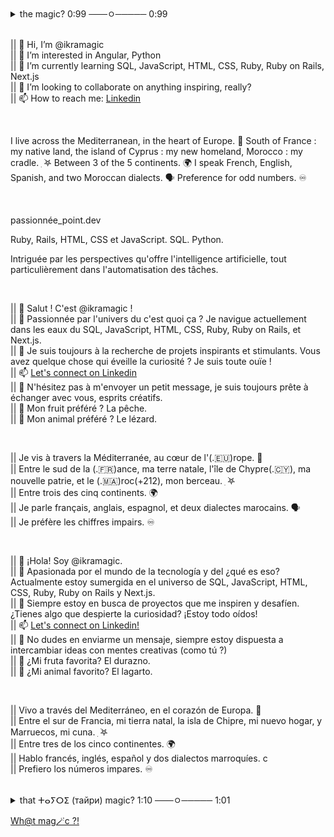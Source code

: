 <details>
<summary>the magic? 0:99 ───ㅇ───── 0:99 </summary>

ikramagic/ikramagic/ `README.md` ✅ (this file) is an ✨ ADHD-friendly `README.md` ✅ for y'all screen readers ✨  
`README.md` (this file) ✅ appears on my GitHub 👋 profile.  
You can 🌱 have yours too! 👀  
💞️ Enjoy the scrolling  
Let's connect on Linkedin 📫

<a href="https://www.youtube.com/watch?v=BTyQSIJAAgE" target="_blank">Wh@t mag🪄c ?!</a>

</details>

<br>

|| 👋 Hi, I’m @ikramagic  
|| 👀 I’m interested in Angular, Python  
|| 🌱 I’m currently learning SQL, JavaScript, HTML, CSS, Ruby, Ruby on Rails, Next.js  
|| 💞️ I’m looking to collaborate on anything inspiring, really?  
|| 📫 How to reach me: [Linkedin](https://www.linkedin.com/in/ikrame-saadi/)  

<br>

I live across the Mediterranean, in the heart of Europe. 🌊 South of France : my native land, the island of Cyprus : my new homeland, Morocco : my cradle.  ִ ࣪𖤐 Between 3 of the 5 continents. 🌍 I speak French, English, Spanish, and two Moroccan dialects. 🗣 Preference for odd numbers. ♾️

<br>

passionnée_point.dev  

Ruby, Rails, HTML, CSS et JavaScript. SQL. Python.  

Intriguée par les perspectives qu'offre l'intelligence artificielle, tout particulièrement dans l'automatisation des tâches.

<br>

|| 👋 Salut ! C'est @ikramagic !  
|| 👀 Passionnée par l'univers du c'est quoi ça ? Je navigue actuellement dans les eaux du SQL, JavaScript, HTML, CSS, Ruby, Ruby on Rails, et Next.js.  
|| 💞️ Je suis toujours à la recherche de projets inspirants et stimulants. Vous avez quelque chose qui éveille la curiosité ? Je suis toute ouïe !  
|| 📫 [Let's connect on Linkedin](https://www.linkedin.com/in/ikrame-saadi/)  
|| 🫶 N'hésitez pas à m'envoyer un petit message, je suis toujours prête à échanger avec vous, esprits créatifs.  
|| 🍑 Mon fruit préféré ? La pêche.  
|| 🦎 Mon animal préféré ? Le lézard.

<br>

|| Je vis à travers la Méditerranée, au cœur de l'(.🇪🇺)rope. 🌊  
|| Entre le sud de la (.🇫🇷)ance, ma terre natale, l'île de Chypre(.🇨🇾), ma nouvelle patrie, et le (.🇲🇦)roc(+212), mon berceau. ִ ࣪𖤐  
|| Entre trois des cinq continents. 🌍  
|| Je parle français, anglais, espagnol, et deux dialectes marocains. 🗣  
|| Je préfère les chiffres impairs. ♾️

<br>

|| 👋 ¡Hola! Soy @ikramagic.  
|| 👀 Apasionada por el mundo de la tecnología y del ¿qué es eso? Actualmente estoy sumergida en el universo de SQL, JavaScript, HTML, CSS, Ruby, Ruby on Rails y Next.js.  
|| 💞️ Siempre estoy en busca de proyectos que me inspiren y desafíen. ¿Tienes algo que despierte la curiosidad? ¡Estoy todo oídos!  
|| 📫 [Let's connect on Linkedin!](https://www.linkedin.com/in/ikrame-saadi/)  
|| 🫶 No dudes en enviarme un mensaje, siempre estoy dispuesta a intercambiar ideas con mentes creativas (como tú ?)  
|| 🍑 ¿Mi fruta favorita? El durazno.  
|| 🦎 ¿Mi animal favorito? El lagarto.

<br>

|| Vivo a través del Mediterráneo, en el corazón de Europa. 🌊  
|| Entre el sur de Francia, mi tierra natal, la isla de Chipre, mi nuevo hogar, y Marruecos, mi cuna. ִ ࣪𖤐  
|| Entre tres de los cinco continentes. 🌍  
|| Hablo francés, inglés, español y dos dialectos marroquíes. c  
|| Prefiero los números impares. ♾️

<br>

<details>
<summary>that ⵜⴰⵢⵔⵉ (тайри) magic? 1:10 ───ㅇ───── 1:01 </summary>

ikramagic/ikramagic/ `README.md` ✅ (this file) is an ✨ sound-powered `README.md` ✅ for y'all music lovers ✨  
`README.md` (this file) ✅ appears on my GitHub 👋 profile.  
🥏 I am also a DJ ! 👀  
⚡ 🔊 Come check my other portfolio and enjoy the 🔊 ▶︎ •၊၊||၊|။||||။‌‌‌‌‌၊|• 0:99 🎺 [ⵍⵢⵓⴱⵓⴼ](https://www.youtube.com/playlist?list=PLNcTKDW0oKbxBDSO-XiHc-b3JNFTqdYvt) 🎺 & [come here if you like what you hear !](https://www.linkedin.com/in/ikrame-saadi/) 🔊 !⚡
</details>

<a href="https://www.youtube.com/watch?v=BTyQSIJAAgE" target="_blank">Wh@t mag🪄c ?!</a>
